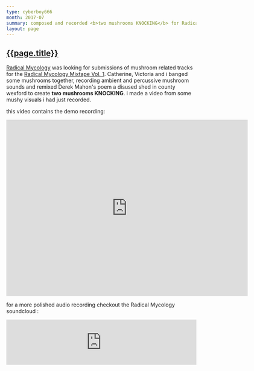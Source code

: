 ```yaml
---
type: cyberboy666
month: 2017-07
summary: composed and recorded <b>two mushrooms KNOCKING</b> for Radical Mycology Mixtape
layout: page
---
```


## [ {{page.title}} ]({{page.url}})

[Radical Mycology] was looking for submissions of mushroom related tracks for the [Radical Mycology Mixtape Vol. 1]. Catherine, Victoria and i banged some mushrooms together, recording ambient and percussive mushroom sounds and remixed Derek Mahon's poem a disused shed in county wexford to create __two mushrooms KNOCKING__. i made a video from some mushy visuals i had just recorded.

this video contains the demo recording:

<iframe src="https://player.vimeo.com/video/227714270?title=0&byline=0&portrait=0" width="640" height="468" frameborder="0" webkitallowfullscreen mozallowfullscreen allowfullscreen></iframe>

for a more polished audio recording checkout the Radical Mycology soundcloud :

<iframe style="border: 0; width: 100%; height: 120px;" src="https://bandcamp.com/EmbeddedPlayer/album=1026741237/size=large/bgcol=ffffff/linkcol=0687f5/tracklist=false/artwork=small/track=1721788113/transparent=true/" seamless><a href="http://radmycology.bandcamp.com/album/radical-mycology-mixtape-vol-1">Radical Mycology Mixtape Vol. 1 by cyberboy666 &amp; user43368831</a></iframe>

[Radical Mycology]: https://radicalmycology.com/
[Radical Mycology Mixtape Vol. 1]: https://radmycology.bandcamp.com/